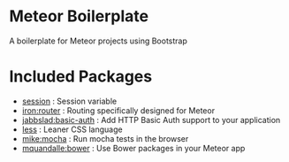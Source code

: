 # Meteor Boilerplate
A boilerplate for Meteor projects using Bootstrap

# Included Packages
- [session](https://atmospherejs.com/meteor/session) : Session variable
- [iron:router](https://atmospherejs.com/meteor/iron:router) : Routing specifically designed for Meteor
- [jabbslad:basic-auth](https://atmospherejs.com/meteor/jabbslad:basic-auth) : Add HTTP Basic Auth support to your application
- [less](https://atmospherejs.com/meteor/less) : Leaner CSS language
- [mike:mocha](https://atmospherejs.com/meteor/mike:mocha) : Run mocha tests in the browser
- [mquandalle:bower](https://atmospherejs.com/meteor/mquandalle:bower) : Use Bower packages in your Meteor app
